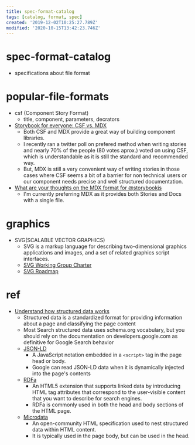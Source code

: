 ```yaml
---
title: spec-format-catalog
tags: [catalog, format, spec]
created: '2019-12-02T10:25:27.789Z'
modified: '2020-10-15T13:42:23.746Z'
---
```


# spec-format-catalog

- specifications about file format  

# popular-file-formats

- csf (Component Story Format)
  - title, component, parameters, decrators
- [Storybook for everyone: CSF vs. MDX](https://dev.to/lauracarballo/storybook-for-everyone-csf-vs-mdx-88b)
  - Both CSF and MDX provide a great way of building component libraries. 
  - I recently ran a twitter poll on prefered method when writing stories and nearly 70% of the people (80 votes aprox.) voted on using CSF, which is understandable as it is still the standard and recommended way. 
  - But, MDX is still a very convenient way of writing stories in those cases where CSF seems a bit of a barrier for non technical users or our component needs precise and well structured documentation.
- [What are your thoughts on the MDX format for @storybookjs](https://twitter.com/lcarb14/status/1379913918445801473)
  - I'm currently preferring MDX as it provides both Stories and Docs with a single file.

# graphics

- SVG(SCALABLE VECTOR GRAPHICS)
  - SVG is a markup language for describing two-dimensional graphics applications and images, and a set of related graphics script interfaces. 
  - [SVG Working Group Charter](https://www.w3.org/Graphics/SVG/2014/new-charter)
  - [SVG Roadmap](https://www.w3.org/Graphics/SVG/WG/wiki/Roadmap)

# ref

- [Understand how structured data works](https://developers.google.com/search/docs/guides/intro-structured-data)
  - Structured data is a standardized format for providing information about a page and classifying the page content
  - Most Search structured data uses schema.org vocabulary, but you should rely on the documentation on developers.google.com as definitive for Google Search behavior
  - [JSON-LD](http://json-ld.org/)
    - A JavaScript notation embedded in a `<script>` tag in the page head or body. 
    - Google can read JSON-LD data when it is dynamically injected into the page's contents
  - [RDFa](https://rdfa.info/)
    - An HTML5 extension that supports linked data by introducing HTML tag attributes that correspond to the user-visible content that you want to describe for search engines. 
    - RDFa is commonly used in both the head and body sections of the HTML page.
  - [Microdata](https://www.w3.org/TR/microdata/)
    - An open-community HTML specification used to nest structured data within HTML content. 
    - It is typically used in the page body, but can be used in the head.
